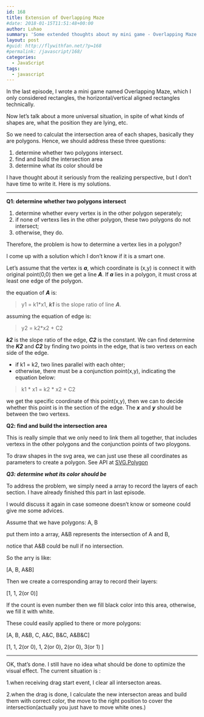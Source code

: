 ```yaml
---
id: 168
title: Extension of Overlapping Maze
#date: 2018-01-15T11:51:48+00:00
author: Luhao
summary: 'Some extended thoughts about my mini game - Overlapping Maze'
layout: post
#guid: http://flywithfan.net/?p=168
#permalink: /javascript/168/
categories:
  - JavaScript
tags:
  - javascript
---
```

In the last episode, I wrote a mini game named Overlapping Maze, which I only considered rectangles, the horizontal/vertical aligned rectangles technically.

Now let&#8217;s talk about a more universal situation, in spite of what kinds of shapes are, what the position they are lying, etc.

So we need to calculat the intersection area of each shapes, basically they are polygons. Hence, we should address these three questions:

  1. determine whether two polygons intersect.
  2. find and build the intersection area 
  3. determine what its color should be

I have thought about it seriously from the realizing perspective, but I don&#8217;t have time to write it. Here is my solutions.

* * *

**Q1: determine whether two polygons intersect**

  1. determine whether every vertex is in the other polygon seperately;
  2. if none of vertexs lies in the other polygon, these two polygons do not intersect;
  3. otherwise, they do.

Therefore, the problem is how to determine a vertex lies in a polygon?

I come up with a solution which I don&#8217;t know if it is a smart one.

Let&#8217;s assume that the vertex is **_a_**, which coordinate is (x,y) is connect it with original point(0,0) then we get a line **_A_**. If **_a_** lies in a polygon, it must cross at least one edge of the polygon.

the equation of **_A_** is:

> y1 = k1&#42;x1, **_k1_** is the slope ratio of line **_A_**. 

assuming the equation of edge is:

> y2 = k2&#42;x2 + C2 

**_k2_** is the slope ratio of the edge, **_C2_** is the constant. We can find determine the **_K2_** and **_C2_** by finding two points in the edge, that is two vertexs on each side of the edge.

  * if k1 = k2, two lines parallel with each ohter;
  * otherwise, there must be a conjunction point(x,y), indicating the equation below: 

> k1 &#42; x1 = k2 &#42; x2 + C2 

we get the specific coordinate of this point(x,y), then we can to decide whether this point is in the section of the edge. The **_x_** and **_y_** should be between the two vertexs.

**Q2: find and build the intersection area**
  
This is really simple that we only need to link them all together, that includes vertexs in the other polygons and the conjunction points of two ploygons.
  
To draw shapes in the svg area, we can just use these all coordinates as parameters to create a polygon. See API at [SVG.Polygon](http://svgjs.com/elements/#svg-polygon)

**_Q3: determine what its color should be_**
  
To address the problem, we simply need a array to record the layers of each section. I have already finished this part in last episode.
  
I would discuss it again in case someone doesn&#8217;t know or someone could give me some advices.

Assume that we have polygons: A, B
  
put them into a array, A&B represents the intersection of A and B,
  
notice that A&B could be null if no intersection.

So the arry is like:
  
[A, B, A&B]

Then we create a corresponding array to record their layers:
  
[1, 1, 2(or 0)]

If the count is even number then we fill black color into this area, otherwise, we fill it with white.

These could easily applied to there or more polygons:
  
[A, B, A&B, C, A&C, B&C, A&B&C]
  
[1, 1, 2(or 0), 1, 2(or 0), 2(or 0), 3(or 1) ]

* * *

OK, that&#8217;s done. I still have no idea what should be done to optimize the visual effect. The current situation is :

1.when receiving drag start event, I clear all intersecton areas.
  
2.when the drag is done, I calculate the new intersecton areas and build them with correct color, the move to the right position to cover the intersection(actually you just have to move white ones.)